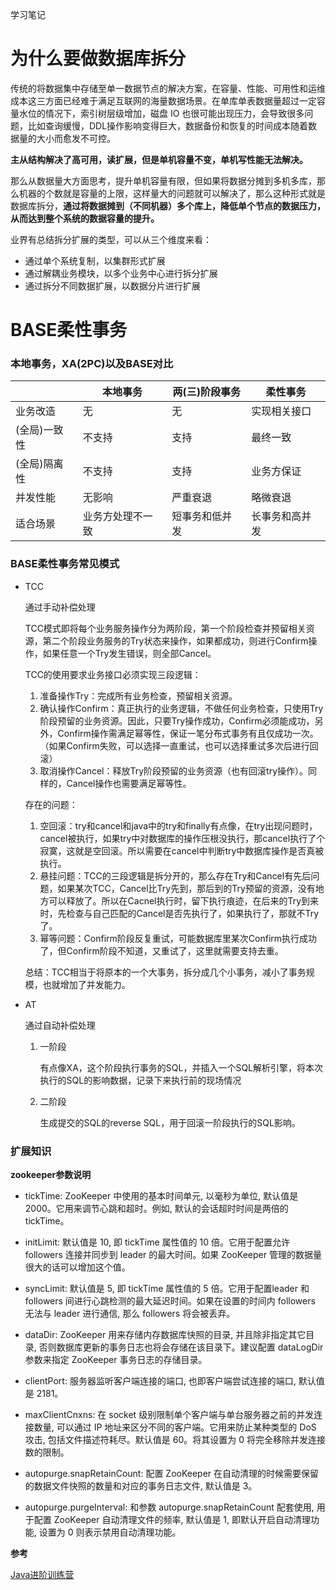 学习笔记



# 为什么要做数据库拆分

传统的将数据集中存储至单一数据节点的解决方案，在容量、性能、可用性和运维成本这三方面已经难于满足互联网的海量数据场景。在单库单表数据量超过一定容量水位的情况下，索引树层级增加，磁盘 IO 也很可能出现压力，会导致很多问题，比如查询缓慢，DDL操作影响变得巨大，数据备份和恢复的时间成本随着数据量的大小而愈发不可控。

**主从结构解决了高可用，读扩展，但是单机容量不变，单机写性能无法解决。**

那么从数据量大方面思考，提升单机容量有限，但如果将数据分摊到多机多库，那么机器的个数就是容量的上限，这样量大的问题就可以解决了，那么这种形式就是数据库拆分，**通过将数据摊到（不同机器）多个库上，降低单个节点的数据压力，从而达到整个系统的数据容量的提升。**

业界有总结拆分扩展的类型，可以从三个维度来看：

- 通过单个系统复制，以集群形式扩展
- 通过解耦业务模块，以多个业务中心进行拆分扩展
- 通过拆分不同数据扩展，以数据分片进行扩展



# BASE柔性事务

### 本地事务，XA(2PC)以及BASE对比

|              | 本地事务         | 两(三)阶段事务 | 柔性事务       |
| ------------ | ---------------- | -------------- | -------------- |
| 业务改造     | 无               | 无             | 实现相关接口   |
| (全局)一致性 | 不支持           | 支持           | 最终一致       |
| (全局)隔离性 | 不支持           | 支持           | 业务方保证     |
| 并发性能     | 无影响           | 严重衰退       | 略微衰退       |
| 适合场景     | 业务方处理不一致 | 短事务和低并发 | 长事务和高并发 |

### BASE柔性事务常见模式

- TCC

   通过手动补偿处理
   
   TCC模式即将每个业务服务操作分为两阶段，第一个阶段检查并预留相关资源，第二个阶段业务服务的Try状态来操作，如果都成功，则进行Confirm操作，如果任意一个Try发生错误，则全部Cancel。
   
   TCC的使用要求业务接口必须实现三段逻辑：
   
   1. 准备操作Try：完成所有业务检查，预留相关资源。
   2. 确认操作Confirm：真正执行的业务逻辑，不做任何业务检查，只使用Try阶段预留的业务资源。因此，只要Try操作成功，Confirm必须能成功，另外，Confirm操作需满足幂等性，保证一笔分布式事务有且仅成功一次。（如果Confirm失败，可以选择一直重试，也可以选择重试多次后进行回滚）
   3. 取消操作Cancel：释放Try阶段预留的业务资源（也有回滚try操作）。同样的，Cancel操作也需要满足幂等性。
   
   存在的问题：
   
   1. 空回滚：try和cancel和java中的try和finally有点像，在try出现问题时，cancel被执行，如果try中对数据库的操作压根没执行，那cancel执行了个寂寞，这就是空回滚。所以需要在cancel中判断try中数据库操作是否真被执行。
   2. 悬挂问题：TCC的三段逻辑是拆分开的，那么存在Try和Cancel有先后问题，如果某次TCC，Cancel比Try先到，那后到的Try预留的资源，没有地方可以释放了。所以在Cacnel执行时，留下执行痕迹，在后来的Try到来时，先检查与自己匹配的Cancel是否先执行了，如果执行了，那就不Try了。
   3. 幂等问题：Confirm阶段反复重试，可能数据库里某次Confirm执行成功了，但Confirm阶段不知道，又重试了，这里就需要支持去重。
   
   总结：TCC相当于将原本的一个大事务，拆分成几个小事务，减小了事务规模，也就增加了并发能力。

- AT

   通过自动补偿处理
   
   1. 一阶段
   
      有点像XA，这个阶段执行事务的SQL，并插入一个SQL解析引擎，将本次执行的SQL的影响数据，记录下来执行前的现场情况
   
   2. 二阶段
   
      生成提交的SQL的reverse SQL，用于回滚一阶段执行的SQL影响。
      
### 扩展知识

**zookeeper参数说明**

- tickTime: ZooKeeper 中使用的基本时间单元, 以毫秒为单位, 默认值是 2000。它用来调节心跳和超时。例如, 默认的会话超时时间是两倍的 tickTime。

- initLimit: 默认值是 10, 即 tickTime 属性值的 10 倍。它用于配置允许 followers 连接并同步到 leader 的最大时间。如果 ZooKeeper 管理的数据量很大的话可以增加这个值。

- syncLimit: 默认值是 5, 即 tickTime 属性值的 5 倍。它用于配置leader 和 followers 间进行心跳检测的最大延迟时间。如果在设置的时间内 followers 无法与 leader 进行通信, 那么 followers 将会被丢弃。

- dataDir: ZooKeeper 用来存储内存数据库快照的目录, 并且除非指定其它目录, 否则数据库更新的事务日志也将会存储在该目录下。建议配置 dataLogDir 参数来指定 ZooKeeper 事务日志的存储目录。

- clientPort: 服务器监听客户端连接的端口, 也即客户端尝试连接的端口, 默认值是 2181。

- maxClientCnxns: 在 socket 级别限制单个客户端与单台服务器之前的并发连接数量, 可以通过 IP 地址来区分不同的客户端。它用来防止某种类型的 DoS 攻击, 包括文件描述符耗尽。默认值是 60。将其设置为 0 将完全移除并发连接数的限制。

- autopurge.snapRetainCount: 配置 ZooKeeper 在自动清理的时候需要保留的数据文件快照的数量和对应的事务日志文件, 默认值是 3。

- autopurge.purgeInterval: 和参数 autopurge.snapRetainCount 配套使用, 用于配置 ZooKeeper 自动清理文件的频率, 默认值是 1, 即默认开启自动清理功能, 设置为 0 则表示禁用自动清理功能。



**参考**

[Java进阶训练营]()
